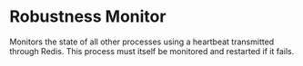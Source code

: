 # Robustness Monitor

Monitors the state of all other processes using a heartbeat transmitted through Redis.
This process must itself be monitored and restarted if it fails.

